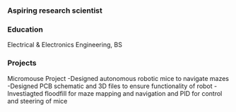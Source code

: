 ### Aspiring research scientist

### Education
Electrical & Electronics Engineering, BS

### Projects
Micromouse Project
-Designed autonomous robotic mice to navigate mazes
-Designed PCB schematic and 3D files to ensure functionality of robot
-Investiagted floodfill for maze mapping and navigation and PID for control and steering of mice 


